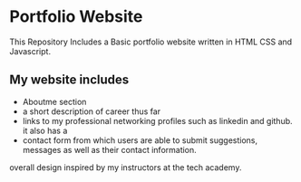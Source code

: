 # Portfolio Website

This Repository Includes a Basic portfolio website written in HTML CSS and Javascript.

## My website includes 
* Aboutme section
* a short description of career thus far
* links to my professional networking profiles such as linkedin and github. it also has a 
* contact form from which users are able to submit suggestions, messages as well as their contact information.

overall design inspired by my instructors at the tech academy.

